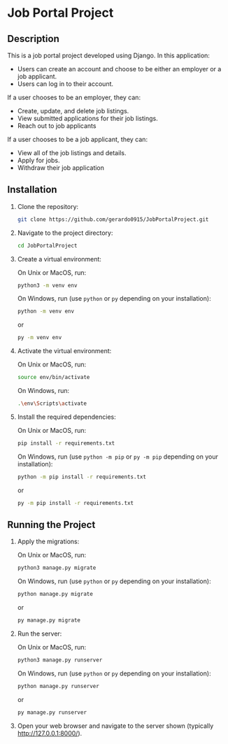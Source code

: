 # Job Portal Project

## Description

This is a job portal project developed using Django. In this application:

- Users can create an account and choose to be either an employer or a job applicant.
- Users can log in to their account.

If a user chooses to be an employer, they can:
- Create, update, and delete job listings.
- View submitted applications for their job listings.
- Reach out to job applicants

If a user chooses to be a job applicant, they can:
- View all of the job listings and details.
- Apply for jobs.
- Withdraw their job application

## Installation

1. Clone the repository:
    ```bash
    git clone https://github.com/gerardo0915/JobPortalProject.git
    ```
2. Navigate to the project directory:
    ```bash
    cd JobPortalProject
    ```
3. Create a virtual environment:

    On Unix or MacOS, run:
    ```bash
    python3 -m venv env
    ```
    On Windows, run (use `python` or `py` depending on your installation):
    ```bash
    python -m venv env
    ```
    or
    ```bash
    py -m venv env
    ```
4. Activate the virtual environment:

    On Unix or MacOS, run:
    ```bash
    source env/bin/activate
    ```
    On Windows, run:
    ```bash
    .\env\Scripts\activate
    ```
5. Install the required dependencies:

    On Unix or MacOS, run:
    ```bash
    pip install -r requirements.txt
    ```
    On Windows, run (use `python -m pip` or `py -m pip` depending on your installation):
    ```bash
    python -m pip install -r requirements.txt
    ```
    or
    ```bash
    py -m pip install -r requirements.txt
    ```

## Running the Project

1. Apply the migrations:

    On Unix or MacOS, run:
    ```bash
    python3 manage.py migrate
    ```
    On Windows, run (use `python` or `py` depending on your installation):
    ```bash
    python manage.py migrate
    ```
    or
    ```bash
    py manage.py migrate
    ```
2. Run the server:

    On Unix or MacOS, run:
    ```bash
    python3 manage.py runserver
    ```
    On Windows, run (use `python` or `py` depending on your installation):
    ```bash
    python manage.py runserver
    ```
    or
    ```bash
    py manage.py runserver
    ```
3. Open your web browser and navigate to the server shown (typically http://127.0.0.1:8000/).
 

